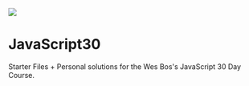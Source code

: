 ﻿![](https://javascript30.com/images/JS3-social-share.png)

# JavaScript30

Starter Files + Personal solutions for the Wes Bos's JavaScript 30 Day Course.




